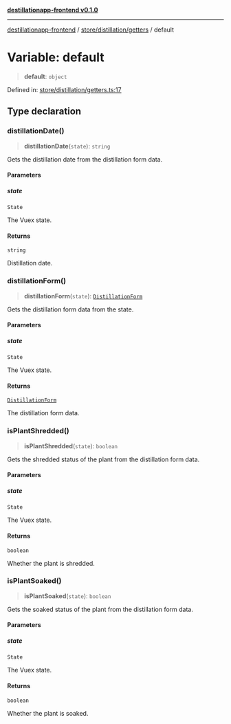 [**destillationapp-frontend v0.1.0**](../../../../README.md)

***

[destillationapp-frontend](../../../../modules.md) / [store/distillation/getters](../README.md) / default

# Variable: default

> **default**: `object`

Defined in: [store/distillation/getters.ts:17](https://github.com/DestillApp/main/blob/76aba95a5d8c1d9174ebde73d7b50f0ea64b491a/frontend/src/store/distillation/getters.ts#L17)

## Type declaration

### distillationDate()

> **distillationDate**(`state`): `string`

Gets the distillation date from the distillation form data.

#### Parameters

##### state

`State`

The Vuex state.

#### Returns

`string`

Distillation date.

### distillationForm()

> **distillationForm**(`state`): [`DistillationForm`](../../../../types/forms/distillationForm/interfaces/DistillationForm.md)

Gets the distillation form data from the state.

#### Parameters

##### state

`State`

The Vuex state.

#### Returns

[`DistillationForm`](../../../../types/forms/distillationForm/interfaces/DistillationForm.md)

The distillation form data.

### isPlantShredded()

> **isPlantShredded**(`state`): `boolean`

Gets the shredded status of the plant from the distillation form data.

#### Parameters

##### state

`State`

The Vuex state.

#### Returns

`boolean`

Whether the plant is shredded.

### isPlantSoaked()

> **isPlantSoaked**(`state`): `boolean`

Gets the soaked status of the plant from the distillation form data.

#### Parameters

##### state

`State`

The Vuex state.

#### Returns

`boolean`

Whether the plant is soaked.
